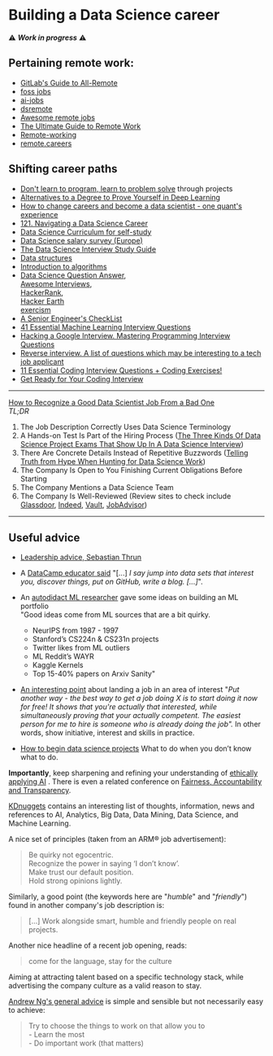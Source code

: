 # Building a Data Science career

⚠️ **_Work in progress_** ⚠️

## Pertaining remote work:  
  - [GitLab's Guide to All-Remote](https://about.gitlab.com/company/culture/all-remote/guide/)  
  - [foss jobs](https://www.fossjobs.net/jobs-worldwide/)  
  - [ai-jobs](https://ai-jobs.net/)  
  - [dsremote](https://dsremote.work/)  
  - [Awesome remote jobs](https://github.com/lukasz-madon/awesome-remote-job)  
  - [The Ultimate Guide to Remote Work](https://zapier.com/learn/remote-work/)    
  - [Remote-working](//remote-working.playbook.ee/)  
  - [remote.careers](https://remote.careers.codes/)  

## Shifting career paths  
- [Don't learn to program, learn to problem solve](https://www.youtube.com/watch?v=k5iEc6TP_50) through projects  
- [Alternatives to a Degree to Prove Yourself in Deep Learning](https://www.fast.ai/2017/04/06/alternatives/)  
- [How to change careers and become a data scientist - one quant's experience](https://www.fast.ai/2017/03/01/changing-careers/)  
- [121. Navigating a Data Science Career](https://end-to-end-machine-learning.teachable.com/p/navigating-a-data-science-career/)  
- [Data Science Curriculum for self-study](https://www.kdnuggets.com/2020/02/data-science-curriculum-self-study.html)  
- [Data Science salary survey (Europe)](https://www.oreilly.com/radar/2017-european-data-science-salary-survey/)  
- [The Data Science Interview Study Guide](https://www.coriers.com/the-data-science-interview-study-guide/)   
- [Data structures](https://www.youtube.com/playlist?list=PL2_aWCzGMAwI3W_JlcBbtYTwiQSsOTa6P)  
- [Introduction to algorithms](https://ocw.mit.edu/courses/electrical-engineering-and-computer-science/6-006-introduction-to-algorithms-fall-2011/)    
- [Data Science Question Answer](https://github.com/ShuaiW/data-science-question-answer),  
[Awesome Interviews](https://github.com/MaximAbramchuck/awesome-interview-questions),  
[HackerRank](https://www.hackerrank.com/),  
[Hacker Earth](https://www.hackerearth.com/)  
[exercism](https://exercism.io/)  
- [A Senior Engineer's CheckList](https://littleblah.com/post/2019-09-01-senior-engineer-checklist/)  
- [41 Essential Machine Learning Interview Questions](https://www.springboard.com/blog/machine-learning-interview-questions/)  
- [Hacking a Google Interview. Mastering Programming Interview Questions](https://courses.csail.mit.edu/iap/interview/materials.php)  
- [Reverse interview. A list of questions which may be interesting to a tech job applicant](https://github.com/viraptor/reverse-interview) 
- [11 Essential Coding Interview Questions + Coding Exercises!](https://www.udemy.com/course/11-essential-coding-interview-questions/)  
- [Get Ready for Your Coding Interview](https://www.lynda.com/Software-Development-tutorials/Get-Ready-Your-Coding-Interview/576698-2.html)  

---
[How to Recognize a Good Data Scientist Job From a Bad One](https://www.kdnuggets.com/2019/04/recognize-good-data-scientist-job-from-bad.html)   
*TL;DR*  
1. The Job Description Correctly Uses Data Science Terminology   
2. A Hands-on Test Is Part of the Hiring Process ([The Three Kinds Of Data Science Project Exams That Show Up In A Data Science Interview](https://www.datascienceweekly.org/articles/the-three-kinds-of-data-science-project-exams-that-show-up-in-a-data-science-interview))  
3. There Are Concrete Details Instead of Repetitive Buzzwords ([Telling Truth from Hype When Hunting for Data Science Work](https://blog.thedataincubator.com/2018/11/telling-truth-from-hype-when-hunting-for-data-science-work/))  
4. The Company Is Open to You Finishing Current Obligations Before Starting  
5. The Company Mentions a Data Science Team  
6. The Company Is Well-Reviewed (Review sites to check include   [Glassdoor](https://www.glassdoor.com/), [Indeed](https://www.indeed.com/companies), [Vault](https://www.vault.com/best-companies-to-work-for), [JobAdvisor](https://www.thejobcrowd.com/))   
---

## Useful advice  
- [Leadership advice, Sebastian Thrun](https://www.youtube.com/watch?v=j4VOgCId-xw)   
- A [DataCamp educator said](https://twitter.com/hugobowne/status/1209300906828795904) "[...] _I say jump into data sets that interest you, discover things, put on GitHub, write a blog. [...]_".  
- An [autodidact ML researcher](https://twitter.com/EmilWallner) gave some ideas on building an ML portfolio   
"Good ideas come from ML sources that are a bit quirky.
    - NeurIPS from 1987 - 1997
    - Stanford’s CS224n & CS231n projects
    - Twitter likes from ML outliers
    - ML Reddit’s WAYR
    - Kaggle Kernels
    - Top 15-40% papers on Arxiv Sanity"  

- [An interesting point](https://twitter.com/iamtrask/status/1224396268102934529) about landing a job in an area of interest "_Put another way - the best way to get a job doing X is to *start*
doing it *now* for free! It shows that you're *actually* that interested,
while simultaneously proving that your *actually* competent. The easiest
person for me to hire is someone who is already doing the job"._ In other words, show initiative, interest and skills in practice.  

- [How to begin data science projects](https://medium.com/@turinghut23/how-to-begin-data-science-projects-a8d88f998e8a) What to do when you don’t know what to do.  

**Importantly**, keep sharpening and refining your understanding of [ethically applying AI](https://www.fast.ai/topics/#ai-in-society)  .  There is even a related conference on [Fairness, Accountability and Transparency](https://www.youtube.com/channel/UCs16j6ot-CYq-ZqYpO-vqMg).  

[KDnuggets](https://www.kdnuggets.com/) contains an interesting list of thoughts, information, news and references to  AI, Analytics, Big Data, Data Mining, Data Science, and Machine Learning.  

A nice set of principles (taken from an ARM® job advertisement):
> Be quirky not egocentric.  
  Recognize the power in saying ‘I don’t know’.  
  Make trust our default position.  
  Hold strong opinions lightly.  
  
Similarly, a good point (the keywords here are "_humble_" and "_friendly_") found in another company's job description is:   
> [...] Work alongside smart, humble and friendly people on real projects.   

Another nice headline of a recent job opening, reads: 
> come for the language, stay for the culture

Aiming at attracting talent based on a specific technology stack, while advertising the company culture as a valid reason to stay.   

[Andrew Ng's general advice](https://www.youtube.com/watch?v=733m6qBH-jI) is simple and sensible but not necessarily easy to achieve:  

> Try to choose the things to work on that allow you to  
	- Learn the most  
	- Do important work (that matters)  
